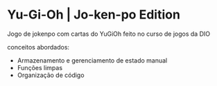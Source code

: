 # Yu-Gi-Oh | Jo-ken-po Edition

Jogo de jokenpo com cartas do YuGiOh feito no curso de jogos da DIO

conceitos abordados:

- Armazenamento e gerenciamento de estado manual
- Funções limpas
- Organização de código
